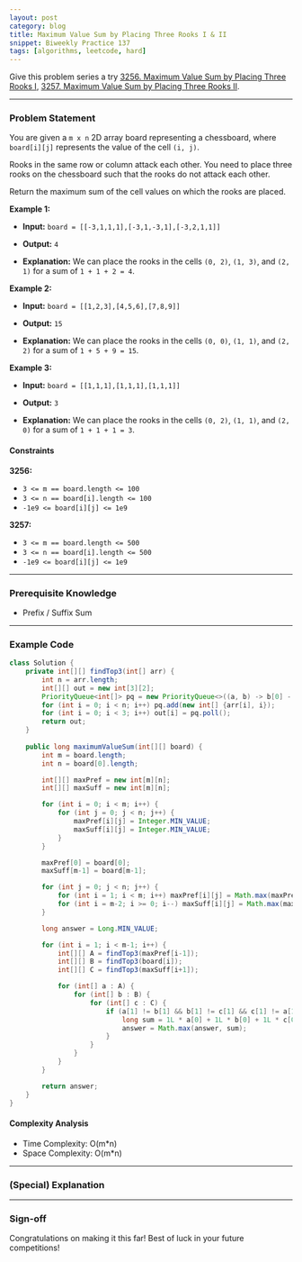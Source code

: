 ```yaml
---
layout: post
category: blog
title: Maximum Value Sum by Placing Three Rooks I & II
snippet: Biweekly Practice 137
tags: [algorithms, leetcode, hard]
---
```


Give this problem series a try [3256. Maximum Value Sum by Placing Three Rooks I](https://leetcode.com/problems/maximum-value-sum-by-placing-three-rooks-i/description/), [3257. Maximum Value Sum by Placing Three Rooks II](https://leetcode.com/problems/maximum-value-sum-by-placing-three-rooks-ii/description/).

---

### Problem Statement

You are given a `m x n` 2D array board representing a chessboard, where `board[i][j]` represents the value of the cell `(i, j)`.

Rooks in the same row or column attack each other. You need to place three rooks on the chessboard such that the rooks do not attack each other.

Return the maximum sum of the cell values on which the rooks are placed.

**Example 1:**

- **Input:** 
  `board = [[-3,1,1,1],[-3,1,-3,1],[-3,2,1,1]]`

- **Output:** 
  `4`

- **Explanation:** 
    We can place the rooks in the cells `(0, 2)`, `(1, 3)`, and `(2, 1)` for a sum of `1 + 1 + 2 = 4`.

**Example 2:**

- **Input:** 
  `board = [[1,2,3],[4,5,6],[7,8,9]]`

- **Output:** 
  `15`

- **Explanation:** 
    We can place the rooks in the cells `(0, 0)`, `(1, 1)`, and `(2, 2)` for a sum of `1 + 5 + 9 = 15`.

**Example 3:**

- **Input:** 
  `board = [[1,1,1],[1,1,1],[1,1,1]]`

- **Output:** 
  `3`

- **Explanation:** 
    We can place the rooks in the cells `(0, 2)`, `(1, 1)`, and `(2, 0)` for a sum of `1 + 1 + 1 = 3`.

#### Constraints

**3256:**
- `3 <= m == board.length <= 100`
- `3 <= n == board[i].length <= 100`
- `-1e9 <= board[i][j] <= 1e9`

**3257:**
- `3 <= m == board.length <= 500`
- `3 <= n == board[i].length <= 500`
- `-1e9 <= board[i][j] <= 1e9`

---

### Prerequisite Knowledge

- Prefix / Suffix Sum

---

### Example Code
```java
class Solution {
    private int[][] findTop3(int[] arr) {
        int n = arr.length;
        int[][] out = new int[3][2];
        PriorityQueue<int[]> pq = new PriorityQueue<>((a, b) -> b[0] - a[0]);
        for (int i = 0; i < n; i++) pq.add(new int[] {arr[i], i});
        for (int i = 0; i < 3; i++) out[i] = pq.poll();
        return out;
    }
    
    public long maximumValueSum(int[][] board) {
        int m = board.length;
        int n = board[0].length;

        int[][] maxPref = new int[m][n];
        int[][] maxSuff = new int[m][n];

        for (int i = 0; i < m; i++) {
            for (int j = 0; j < n; j++) {
                maxPref[i][j] = Integer.MIN_VALUE;
                maxSuff[i][j] = Integer.MIN_VALUE;
            }
        }

        maxPref[0] = board[0];
        maxSuff[m-1] = board[m-1];

        for (int j = 0; j < n; j++) {
            for (int i = 1; i < m; i++) maxPref[i][j] = Math.max(maxPref[i-1][j], board[i][j]);
            for (int i = m-2; i >= 0; i--) maxSuff[i][j] = Math.max(maxSuff[i+1][j], board[i][j]);
        }

        long answer = Long.MIN_VALUE;

        for (int i = 1; i < m-1; i++) {
            int[][] A = findTop3(maxPref[i-1]);
            int[][] B = findTop3(board[i]);
            int[][] C = findTop3(maxSuff[i+1]);

            for (int[] a : A) {
                for (int[] b : B) {
                    for (int[] c : C) {
                        if (a[1] != b[1] && b[1] != c[1] && c[1] != a[1]) {
                            long sum = 1L * a[0] + 1L * b[0] + 1L * c[0];
                            answer = Math.max(answer, sum);
                        }
                    }
                }
            }
        }

        return answer;
    }
}
```

#### Complexity Analysis
- Time Complexity: O(m*n)
- Space Complexity: O(m*n)

---

### (Special) Explanation


---

### Sign-off

Congratulations on making it this far! Best of luck in your future competitions!